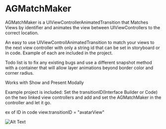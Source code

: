 # AGMatchMaker
AGMatchMaker is a UIViewControllerAnimatedTransition that Matches Views by identifier and animates the view between UIViewControllers to the correct location. 


An easy to use UIViewControllAnimatedTransition to match your views to
the next view controller with only a string id that can be set in
storyboard or in code.  Example of each are included in the project.

Todo list is to fix any existing bugs and use a different snapshot
method with a container that will allow layer animations beyond border
color and corner radius.

Works with Show and Present Modally

Example project is included:
Set the transitionID(Interface Builder or Code) on the two linked view controllers and add and set the AGMatchMaker in the controller and let it go.

ex of ID in code
view.transitionID = "avatarView"



![Alt Text](http://oakmonttech.com/wp-content/uploads/2017/01/AGMatchMaker.gif)
